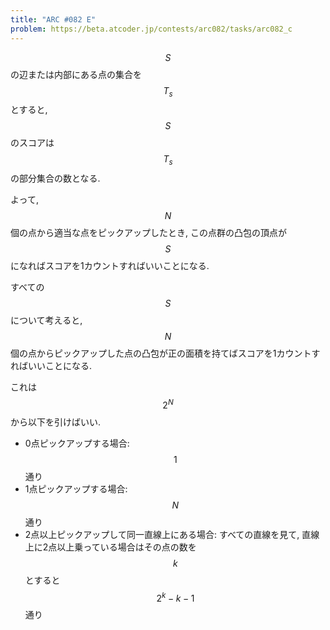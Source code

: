 ```yaml
---
title: "ARC #082 E"
problem: https://beta.atcoder.jp/contests/arc082/tasks/arc082_c
---
```

$$ S $$ の辺または内部にある点の集合を $$ T_s $$ とすると, $$ S $$ のスコアは $$ T_s $$ の部分集合の数となる.

よって, $$ N $$ 個の点から適当な点をピックアップしたとき, この点群の凸包の頂点が $$ S $$ になればスコアを1カウントすればいいことになる.

すべての $$ S $$ について考えると, $$ N $$ 個の点からピックアップした点の凸包が正の面積を持てばスコアを1カウントすればいいことになる.

これは $$ 2^N $$ から以下を引けばいい.

* 0点ピックアップする場合: $$ 1 $$ 通り
* 1点ピックアップする場合: $$ N $$ 通り
* 2点以上ピックアップして同一直線上にある場合: すべての直線を見て, 直線上に2点以上乗っている場合はその点の数を $$ k $$ とすると $$ 2^k-k-1 $$ 通り
